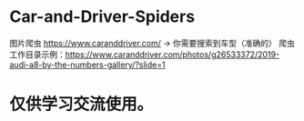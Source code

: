 # Car-and-Driver-Spiders
图片爬虫 https://www.caranddriver.com/  →  你需要搜索到车型（准确的）  爬虫工作目录示例：https://www.caranddriver.com/photos/g26533372/2019-audi-a8-by-the-numbers-gallery/?slide=1
# 仅供学习交流使用。
